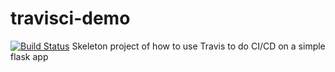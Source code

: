 # travisci-demo
[![Build Status](https://travis-ci.com/floordikker/travisci-demo.svg?branch=master)](https://travis-ci.com/floordikker/travisci-demo)
Skeleton project of how to use Travis to do CI/CD on a simple flask app
